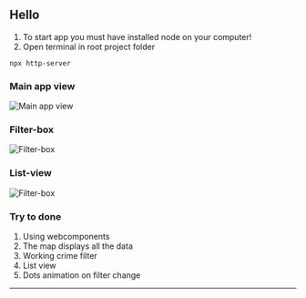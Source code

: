 ## Hello

1. To start app you must have installed node on your computer!
2. Open terminal in root project folder
```
npx http-server
```  
### Main app view
![Main app view](https://cdn.discordapp.com/attachments/1033480812479389868/1159536774788415528/image.png?ex=653161c6&is=651eecc6&hm=1d603ca399ab35c0c5c9c789794ba600e8f061c4615e6c7bbadbc8fcd0c2b348& )

### Filter-box
![Filter-box](https://cdn.discordapp.com/attachments/1033480812479389868/1159536932234219551/image.png?ex=653161eb&is=651eeceb&hm=841262493dca649e32aa76cd9d06d5e7e66030cedc4ad81e16165e970cc5b579& )

### List-view
![Filter-box](https://cdn.discordapp.com/attachments/1033480812479389868/1159538366002499604/image.png?ex=65316341&is=651eee41&hm=b83e6bda84e64a554d637189c68c9581cfebab227acd9ba4cd3c1e519639673a& )

### Try to done

1. Using webcomponents 
2. The map displays all the data 
3. Working crime filter 
4. List view 
5. Dots animation on filter change 
---


